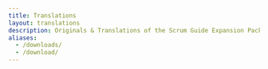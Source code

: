 ```yaml
---
title: Translations
layout: translations
description: Originals & Translations of the Scrum Guide Expansion Pack
aliases:
  - /downloads/
  - /download/
---
```


